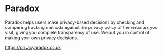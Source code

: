 # Paradox
 
Paradox helps users make privacy-based decisions by checking and comparing tracking methods against the privacy policy of the websites you visit, giving you complete transparency of use. We put you in control of making your own privacy decisions.

https://privacyaradox.co.uk
